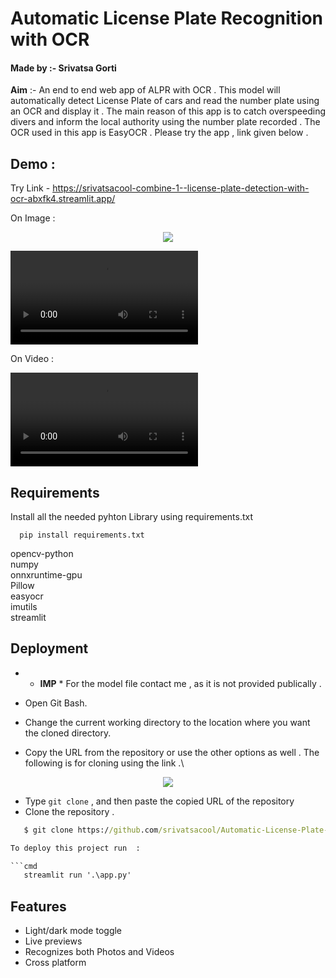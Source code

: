 
# **Automatic License Plate Recognition with OCR**
#### Made by :- Srivatsa Gorti

**Aim** :- An end to end web app of ALPR with OCR . This model will automatically detect License Plate of cars and read the number plate using an OCR and display it . The main reason of this app is to catch overspeeding divers and inform the local authority using the number plate recorded . The OCR used in this app is EasyOCR . Please try the app , link given below .


## Demo :
Try Link - https://srivatsacool-combine-1--license-plate-detection-with-ocr-abxfk4.streamlit.app/


On Image :

<p align="center">
  <img src="https://user-images.githubusercontent.com/76219802/214331437-c8b24ea6-270c-4126-af27-3101ab53a897.png" />
</p>



<video src="https://user-images.githubusercontent.com/76219802/214332571-d343d046-4289-40e0-a576-1cb2f922749b.mp4" controls="controls" style="max-width: 1000px;" autoplay = "autoplay">
</video>


On Video :




<video src="https://user-images.githubusercontent.com/76219802/214332706-f53988c8-1ea3-4450-b497-8db703b1842a.mp4" controls="controls" style="max-width: 1000px;" autoplay = "autoplay">
</video>



## Requirements

Install all the needed pyhton Library using requirements.txt 

```
  pip install requirements.txt
```
opencv-python \
numpy\
onnxruntime-gpu\
Pillow\
easyocr\
imutils\
streamlit

    
## Deployment


- * **IMP** * For the model file contact me , as it is not provided publically .
- Open Git Bash.

- Change the current working directory to the location where you want the cloned directory.
- Copy the URL from the repository or use the other options as well . The following is for cloning using the link .\


<p align="center">
  <img src="https://user-images.githubusercontent.com/76219802/214331404-d577521c-73bb-48f4-b2bd-46698d68956c.png" />
</p>


- Type `git clone` , and then paste the copied URL of the repository
- Clone the repository .  

```cmd
   $ git clone https://github.com/srivatsacool/Automatic-License-Plate-Recognition-with-OCR

To deploy this project run  :

```cmd
   streamlit run '.\app.py'
```


## Features

- Light/dark mode toggle
- Live previews
- Recognizes both Photos and Videos
- Cross platform

